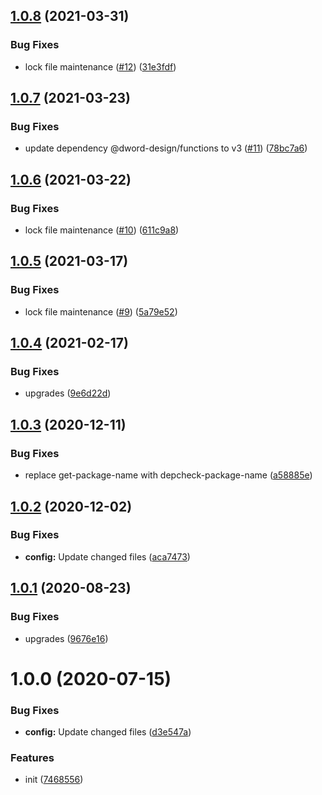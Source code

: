 ## [1.0.8](https://github.com/dword-design/nuxt-pouchdb/compare/v1.0.7...v1.0.8) (2021-03-31)


### Bug Fixes

* lock file maintenance ([#12](https://github.com/dword-design/nuxt-pouchdb/issues/12)) ([31e3fdf](https://github.com/dword-design/nuxt-pouchdb/commit/31e3fdf867dfdd2270b841c02330b27b1f1d85ee))

## [1.0.7](https://github.com/dword-design/nuxt-pouchdb/compare/v1.0.6...v1.0.7) (2021-03-23)


### Bug Fixes

* update dependency @dword-design/functions to v3 ([#11](https://github.com/dword-design/nuxt-pouchdb/issues/11)) ([78bc7a6](https://github.com/dword-design/nuxt-pouchdb/commit/78bc7a66e478cec2cea7f8bb6067d46d88c202c6))

## [1.0.6](https://github.com/dword-design/nuxt-pouchdb/compare/v1.0.5...v1.0.6) (2021-03-22)


### Bug Fixes

* lock file maintenance ([#10](https://github.com/dword-design/nuxt-pouchdb/issues/10)) ([611c9a8](https://github.com/dword-design/nuxt-pouchdb/commit/611c9a88a0be59120479ed593fa8a707a26b8c0b))

## [1.0.5](https://github.com/dword-design/nuxt-pouchdb/compare/v1.0.4...v1.0.5) (2021-03-17)


### Bug Fixes

* lock file maintenance ([#9](https://github.com/dword-design/nuxt-pouchdb/issues/9)) ([5a79e52](https://github.com/dword-design/nuxt-pouchdb/commit/5a79e5248c9add99045cda291d1624ac0a68ae5c))

## [1.0.4](https://github.com/dword-design/nuxt-pouchdb/compare/v1.0.3...v1.0.4) (2021-02-17)


### Bug Fixes

* upgrades ([9e6d22d](https://github.com/dword-design/nuxt-pouchdb/commit/9e6d22dd8d4736ab42530cc3a5a34c591f60b4a8))

## [1.0.3](https://github.com/dword-design/nuxt-pouchdb/compare/v1.0.2...v1.0.3) (2020-12-11)


### Bug Fixes

* replace get-package-name with depcheck-package-name ([a58885e](https://github.com/dword-design/nuxt-pouchdb/commit/a58885e4cfce1a57786a9011b29a90aafdbdc723))

## [1.0.2](https://github.com/dword-design/nuxt-pouchdb/compare/v1.0.1...v1.0.2) (2020-12-02)


### Bug Fixes

* **config:** Update changed files ([aca7473](https://github.com/dword-design/nuxt-pouchdb/commit/aca74731000c780814f195c32e1d268c94ff2304))

## [1.0.1](https://github.com/dword-design/nuxt-pouchdb/compare/v1.0.0...v1.0.1) (2020-08-23)


### Bug Fixes

* upgrades ([9676e16](https://github.com/dword-design/nuxt-pouchdb/commit/9676e169b2ad9476474b7f0c8ca5d62d41eae046))

# 1.0.0 (2020-07-15)


### Bug Fixes

* **config:** Update changed files ([d3e547a](https://github.com/dword-design/nuxt-pouchdb/commit/d3e547afeae60a509f59ff5fc3886d71ea704c63))


### Features

* init ([7468556](https://github.com/dword-design/nuxt-pouchdb/commit/7468556374726e6175c98421099da261a26c3080))
